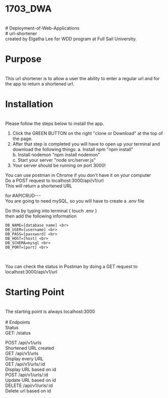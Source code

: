 # 1703_DWA
<br>
# Deployment-of-Web-Applications

<br>
# url-shortener<br>
created by Elgatha Lee for WDD program at Full Sail University.<br>

# Purpose
<br>
 This url shortener is to allow a user the ability to enter a regular url and for the app to return a shortened url.<br>

# Installation
<br>
 Please follow the steps below to install the app.<br>

 1. Click the GREEN BUTTON on the right "clone or Download" at the top of the page.
 2. After that step is completed you will have to open up your terminal and download the following things:
  a. Install npm "npm install"<br>
  b. Install nodemon "npm install nodemon"<br>
  c.  Start your server "node src/server.js"<br>
 3. Your server should be running on port 3000!<br>

 You can use postman in Chrome if you don't have it on your computer<br>
 Do a POST request to localhost:3000/api/v1/url<br>
 This will return a shortened URL<br>

 for #APICRUD---<br>
 You are going to need mySQL, so you will have to create a .env file<br>

 Do this by typing into terminal  { touch .env } <br>
 then add the following information <br>

	DB_NAME=[database name] <br>
	DB_USER=[username] <br>
	DB_PASS=[password] <br>
	DB_HOST=[host] <br>
	DB_SCHEMA=mysql <br>
	DB_PORT=[port] <br>
<br>

You can check the status in Postman by doing a GET request to localhost:3000/api/v1/url<br>

# Starting Point
<br>
The starting point is always localhost:3000<br>
<br>
# Endpoints
<br>
Status<br>
GET: /status<br>

POST /api/v1/urls<br>
  Shortened URL created<br>
GET /api/v1/urls<br>
  Display every URL<br>
GET /api/v1/urls/:id<br>
  Display URL based on id<br>
POST /api/v1/urls/:id<br>
  Update URL based on id<br>
DELETE  /api/v1/urls/:id<br>
  Delete url based on id<br>
